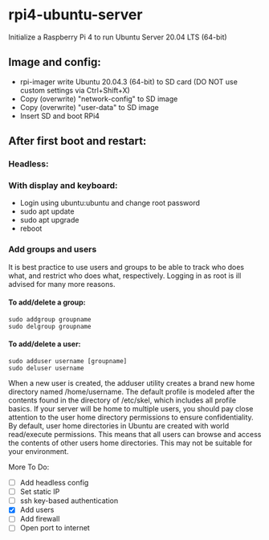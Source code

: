 # rpi4-ubuntu-server
Initialize a Raspberry Pi 4 to run Ubuntu Server 20.04 LTS (64-bit)

## Image and config:
  - rpi-imager write Ubuntu 20.04.3 (64-bit) to SD card (DO NOT use custom settings via Ctrl+Shift+X)
  - Copy (overwrite) "network-config" to SD image
  - Copy (overwrite) "user-data" to SD image
  - Insert SD and boot RPi4

## After first boot and restart:

### Headless:

### With display and keyboard:
  - Login using ubuntu:ubuntu and change root password
  - sudo apt update
  - sudo apt upgrade
  - reboot

### Add groups and users
It is best practice to use users and groups to be able to track who does what, and restrict who does what, respectively. 
Logging in as root is ill advised for many more reasons.

#### To add/delete a group: 
```
sudo addgroup groupname
sudo delgroup groupname
```
  
#### To add/delete a user: 
```
sudo adduser username [groupname]
sudo deluser username
```
When a new user is created, the adduser utility creates a brand new home directory named /home/username. The default profile is modeled after the contents found  in the directory of /etc/skel, which includes all profile basics.
If your server will be home to multiple users, you should pay close attention to the user home directory permissions to ensure confidentiality. By default, user home directories in Ubuntu are created with world read/execute permissions. This means that all users can browse and access the contents of other users home directories. This may not be suitable for your environment.    

More To Do:
  - [ ] Add headless config
  - [ ] Set static IP
  - [ ] ssh key-based authentication
  - [X] Add users
  - [ ] Add firewall
  - [ ] Open port to internet
